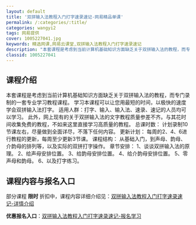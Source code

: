 ```yaml
---
layout: default
title: '双拼输入法教程入门打字速录速记-网易精品单课'
permalink: /:categories/:title/
categories: wangyi2
tags: 网易提供
cover: 1005227041.jpg
keywords: 精选网课,网易云课堂,双拼输入法教程入门打字速录速记
description: "本套课程是考虑到当前计算机基础知识方面缺乏关于双拼输入法的教程，而专门录制的一套专业学习教程课程。学习本课程可以让您用最短的时间，以极快的速度学会双拼输入法打字。适用人群：打字、输入、输入法"
classid: 1005227041
---
```


## 课程介绍

本套课程是考虑到当前计算机基础知识方面缺乏关于双拼输入法的教程，而专门录制的一套专业学习教程课程。
        学习本课程可以让您用最短的时间，以极快的速度学会双拼输入法打字。
        适用人群：打字、输入、输入法、速录、速记的人员均可以学习。
        此外，网上现有的关于双拼输入法的文字教程质量参差不齐。与其花时间收集免费的教程，不如来这里直接学习高质量的教程。
        总课时数：
        计划录制10节课左右，尽量做到全面详尽，不落下任何内容。
        更新计划：
        每周的2、4、6进行教程的更新，每周至少更新3节课。
       课程结构：
       从基础入门，到声母、韵母、介韵母的排列等，以及实际的双拼打字操作。
       章节安排：
1、谈谈双拼输入法的原理。
2、给声母安排位置。
3、给韵母安排位置。
4、给介韵母安排位置。
5、零声母和韵母。
6、以及打字练习。

## 课程内容与报名入口

部分课程 **限时** 折扣中，课程内容详细介绍见：[双拼输入法教程入门打字速录速记-详情介绍](https://study.163.com/course/introduction/1005227041.htm?share=1&shareId=1025206652&utm_campaign=share&utm_medium=iphoneShare&utm_source=&utm_u=1025206652)

**优惠报名入口**：[双拼输入法教程入门打字速录速记-报名学习](https://study.163.com/course/introduction/1005227041.htm?share=1&shareId=1025206652&utm_campaign=share&utm_medium=iphoneShare&utm_source=&utm_u=1025206652)

